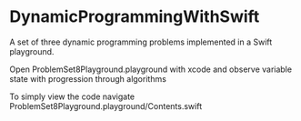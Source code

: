 # DynamicProgrammingWithSwift
A set of three dynamic programming problems implemented in a Swift playground.

Open ProblemSet8Playground.playground with xcode and observe variable state with progression through algorithms

To simply view the code navigate ProblemSet8Playground.playground/Contents.swift
